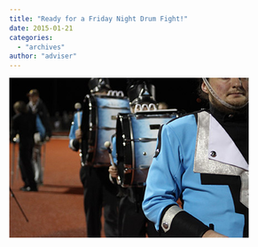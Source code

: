 ```yaml
---
title: "Ready for a Friday Night Drum Fight!"
date: 2015-01-21
categories: 
  - "archives"
author: "adviser"
---
```


[![fight](images/fight.jpg)](http://ehsthunderbolt.com/wp-content/uploads/2015/08/fight.jpg)
